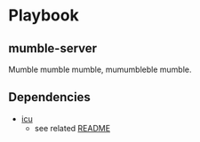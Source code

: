 # Playbook
## mumble-server

Mumble mumble mumble, mumumbleble mumble.

## Dependencies

* [icu](http://packages.ubuntu.com/search?keywords=icu)
  * see related [README](https://github.com/Awea/ansible-playbooks/blob/master/roles/icu/README.md)